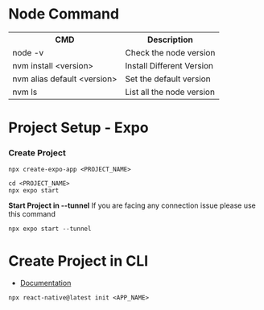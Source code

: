# Node Command

<table>
  <tr>
    <th>CMD</th>
    <th>Description</th>
  </tr>
  <tr>
    <td>node -v</td>
    <td>Check the node version</td>
  </tr>
  <tr>
    <td>nvm install &lt;version&gt;</td>
    <td>Install Different Version</td>
  </tr>
  <tr>
    <td>nvm alias default &lt;version&gt;</td>
    <td>Set the default version</td>
  </tr>
  <tr>
    <td>nvm ls</td>
    <td>List all the node version</td>
  </tr>
</table>

# Project Setup - Expo
### Create Project
```
npx create-expo-app <PROJECT_NAME>

cd <PROJECT_NAME>
npx expo start
```
**Start Project in --tunnel**
If you are facing any connection issue please use this command
```
npx expo start --tunnel
```

# Create Project in CLI
* [Documentation](https://reactnative.dev/docs/environment-setup?guide=native&os=linux)
```
npx react-native@latest init <APP_NAME>
```
